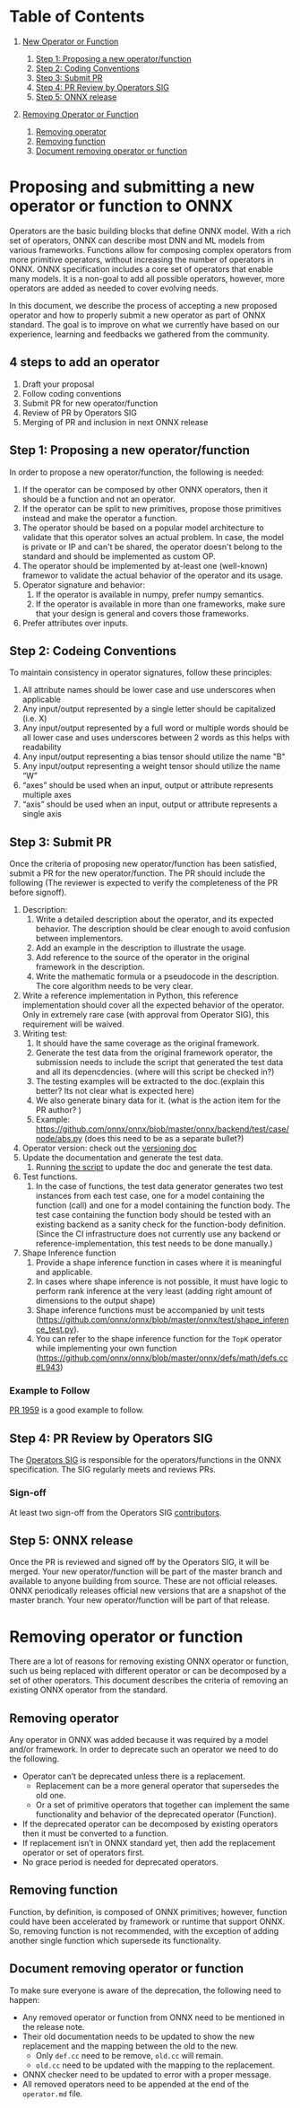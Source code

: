 # Table of Contents
1. [New Operator or Function](#new_operator_or_function)
    1. [Step 1: Proposing a new operator/function](#step1_new_operator_or_function)
    2. [Step 2: Coding Conventions](#step2_coding_conventions)
    3. [Step 3: Submit PR](#step3_new_operator_or_function)
    4. [Step 4: PR Review by Operators SIG](#step4_new_operator_or_function)
    5. [Step 5: ONNX release](#step5_new_operator_or_function)

2. [Removing Operator or Function](#removing_operator_or_function)
    1. [Removing operator](#removing_operator)
    2. [Removing function](#removing_function)
    3. [Document removing operator or function](#document_removing_operator_or_function)

# Proposing and submitting a new operator or function to ONNX <a name="new_operator_or_function"></a>

Operators are the basic building blocks that define ONNX model. With a rich set of operators, ONNX can describe most DNN and ML models from various frameworks. Functions allow for composing complex operators from more primitive operators, without increasing the number of operators in ONNX. ONNX specification includes a core set of operators that enable many models. It is a non-goal to add all possible operators, however, more operators are added as needed to cover evolving needs.

In this document, we describe the process of accepting a new proposed operator and how to properly submit a new operator as part of ONNX standard. The goal is to improve on what we currently have based on our experience, learning and feedbacks we gathered from the community.

## 4 steps to add an operator <a name="steps_to_add_an_operator"></a>
1. Draft your proposal
2. Follow coding conventions
3. Submit PR for new operator/function
4. Review of PR by Operators SIG
5. Merging of PR and inclusion in next ONNX release

## Step 1: Proposing a new operator/function <a name="step1_new_operator_or_function"></a>
In order to propose a new operator/function, the following is needed:
1. If the operator can be composed by other ONNX operators, then it should be a function and not an operator.
2. If the operator can be split to new primitives, propose those primitives instead and make the operator a function.
3. The operator should be based on a popular model architecture to validate that this operator solves an actual problem. In case, the model is private or IP and can't be shared, the operator doesn't belong to the standard and should be implemented as custom OP.
4. The operator should be implemented by at-least one (well-known) framewor to validate the actual behavior of the operator and its usage.
5. Operator signature and behavior:
    1. If the operator is available in numpy, prefer numpy semantics.
    2. If the operator is available in more than one frameworks, make sure that your design is general and covers those frameworks.
6. Prefer attributes over inputs.

## Step 2: Codeing Conventions <a name="step2_codeing_conventions"></a>
To maintain consistency in operator signatures, follow these principles:
1. All attribute names should be lower case and use underscores when applicable
2. Any input/output represented by a single letter should be capitalized (i.e. X)
3. Any input/output represented by a full word or multiple words should be all lower case and uses underscores between 2 words as this helps with readability
4. Any input/output representing a bias tensor should utilize the name "B"
5. Any input/output representing a weight tensor should utilize the name “W”
6. “axes” should be used when an input, output or attribute represents multiple axes
7. “axis” should be used when an input, output or attribute represents a single axis

## Step 3: Submit PR <a name="step3_new_operator_or_function"></a>
Once the criteria of proposing new operator/function has been satisfied, submit a PR for the new operator/function. The PR should include the following (The reviewer is expected to verify the completeness of the PR before signoff).
1. Description:
    1. Write a detailed description about the operator, and its expected behavior. The description should be clear enough to avoid confusion between implementors.
    2. Add an example in the description to illustrate the usage.
    3. Add reference to the source of the operator in the original framework in the description.
    4. Write the mathematic formula or a pseudocode in the description. The core algorithm needs to be very clear.
2. Write a reference implementation in Python, this reference implementation should cover all the expected behavior of the operator. Only in extremely rare case (with approval from Operator SIG), this requirement will be waived.
3. Writing test:
    1. It should have the same coverage as the original framework.
    2. Generate the test data from the original framework operator, the submission needs to include the script that generated the test data and all its depencdencies. (where will this script be checked in?)
    3. The testing examples will be extracted to the doc.(explain this better? Its not clear what is expected here)
    4. We also generate binary data for it. (what is the action item for the PR author? )
    5. Example: https://github.com/onnx/onnx/blob/master/onnx/backend/test/case/node/abs.py (does this need to be as a separate bullet?)    
4. Operator version: check out the 
[versioning doc](https://github.com/fdwr/onnx/blob/master/docs/Versioning.md#operator-versioning)
5. Update the documentation and generate the test data.
    1. Running [the script](https://github.com/onnx/onnx/blob/master/tools/update_doc.sh)
to update the doc and generate the test data.
6. Test functions.
    1. In the case of functions, the test data generator generates two test instances from each test case,
    one for a model containing the function (call) and one for a model containing the function body.
    The test case containing the function body should be tested with an existing backend as a sanity
    check for the function-body definition. (Since the CI infrastructure does not currently use any
    backend or reference-implementation, this test needs to be done manually.)
7. Shape Inference function 
    1. Provide a shape inference function in cases where it is meaningful and applicable.
    2. In cases where shape inference is not possible, it must have logic to perform 
rank inference at the very least (adding right amount of dimensions to the output shape)
    3. Shape inference functions must be accompanied by unit tests (https://github.com/onnx/onnx/blob/master/onnx/test/shape_inference_test.py).
    4. You can refer to the shape inference function for the `TopK` operator while implementing your own function (https://github.com/onnx/onnx/blob/master/onnx/defs/math/defs.cc#L943)

### Example to Follow
[PR 1959](https://github.com/onnx/onnx/pull/1959) is a good example to follow.

## Step 4: PR Review by Operators SIG <a name="step4_new_operator_or_function"></a>
The [Operators SIG](https://github.com/onnx/sigs/tree/master/operators) is responsible for the operators/functions in the ONNX specification. The SIG regularly meets and reviews PRs.

### Sign-off
At least two sign-off from the Operators SIG [contributors](https://github.com/onnx/onnx/tree/master/community#community-roles).

## Step 5: ONNX release <a name="step5_new_operator_or_function"></a>
Once the PR is reviewed and signed off by the Operators SIG, it will be merged. Your new operator/function will be part of the master branch and available to anyone building from source. These are not official releases. ONNX periodically releases official new versions that are a snapshot of the master branch. Your new operator/function will be part of that release.

# Removing operator or function <a name="removing_operator_or_function"></a>
There are a lot of reasons for removing existing ONNX operator or function, such us being replaced with different operator or can be decomposed by a set of other operators. This document describes the criteria of removing an existing ONNX operator from the standard.

## Removing operator <a name="removing_operator"></a>
Any operator in ONNX was added because it was required by a model and/or framework. In order to deprecate such an operator we need to do the following.
* Operator can’t be deprecated unless there is a replacement.
    * Replacement can be a more general operator that supersedes the old one.
    * Or a set of primitive operators that together can implement the same functionality and behavior of the deprecated operator (Function).
* If the deprecated operator can be decomposed by existing operators then it must be converted to a function.
* If replacement isn’t in ONNX standard yet, then add the replacement operator or set of operators first.
* No grace period is needed for deprecated operators.

## Removing function <a name="removing_function"></a>
Function, by definition, is composed of ONNX primitives; however, function could have been accelerated by framework or runtime that support ONNX. So, removing function is not recommended, with the exception of adding another single function which supersede its functionality.

## Document removing operator or function <a name="document_removing_operator_or_function"></a>
To make sure everyone is aware of the deprecation, the following need to happen:
* Any removed operator or function from ONNX need to be mentioned in the release note.
* Their old documentation needs to be updated to show the new replacement and the mapping between the old to the new.
    * Only `def.cc` need to be remove, `old.cc` will remain.
    * `old.cc` need to be updated with the mapping to the replacement.
* ONNX checker need to be updated to error with a proper message.
* All removed operators need to be appended at the end of the `operator.md` file.